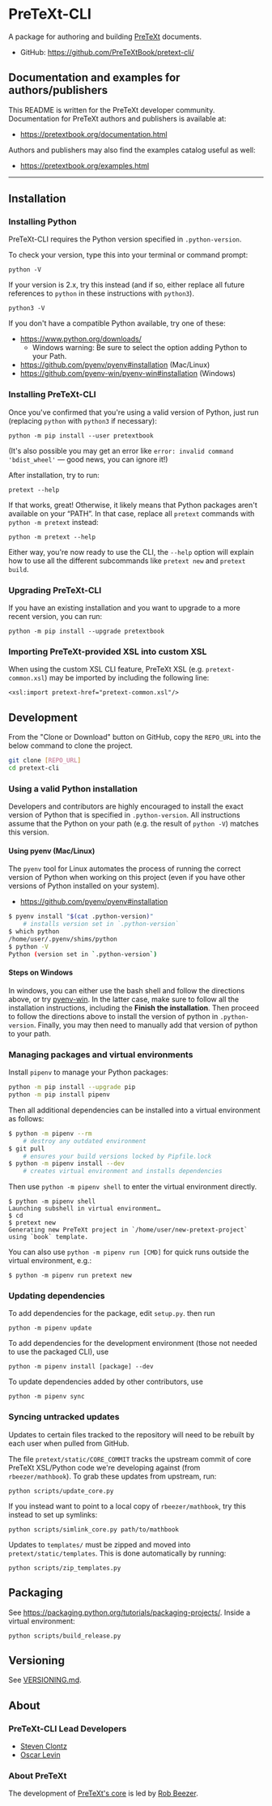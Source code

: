 # PreTeXt-CLI

A package for authoring and building [PreTeXt](https://pretextbook.org) documents.

- GitHub: <https://github.com/PreTeXtBook/pretext-cli/>

## Documentation and examples for authors/publishers

This README is written for the PreTeXt developer community.
Documentation for PreTeXt authors and publishers is available at:

- https://pretextbook.org/documentation.html

Authors and publishers may also find the examples catalog useful as well:

- https://pretextbook.org/examples.html

---

## Installation

### Installing Python

PreTeXt-CLI requires the Python version specified in `.python-version`.

To check your version, type this into your terminal or command prompt:

```
python -V
```

If your version is 2.x, try this instead
(and if so, either replace all future references to `python`
in these instructions with `python3`).

```
python3 -V
```

If you don't have a compatible Python available, try one of these:

- https://www.python.org/downloads/
  - Windows warning: Be sure to select the option adding Python to your Path.
- https://github.com/pyenv/pyenv#installation (Mac/Linux)
- https://github.com/pyenv-win/pyenv-win#installation (Windows)

### Installing PreTeXt-CLI

Once you've confirmed that you're using a valid version of Python, just
run (replacing `python` with `python3` if necessary):

```
python -m pip install --user pretextbook
```

(It's also possible you may get an error like 
`error: invalid command 'bdist_wheel'`
— good news, you can ignore it!)

After installation, try to run:

```
pretext --help
```

If that works, great! Otherwise, it likely means that Python packages
aren't available on your “PATH”. In that case, replace all `pretext`
commands with `python -m pretext` instead:

```
python -m pretext --help
```

Either way, you're now ready to use the CLI, the `--help` option will explain how to use all the different
subcommands like `pretext new` and `pretext build`.

### Upgrading PreTeXt-CLI
If you have an existing installation and you want to upgrade to a more recent version, you can run:

```
python -m pip install --upgrade pretextbook
```

### Importing PreTeXt-provided XSL into custom XSL

When using the custom XSL CLI feature, PreTeXt XSL (e.g. `pretext-common.xsl`)
may be imported by including the following line:

```
<xsl:import pretext-href="pretext-common.xsl"/>
```

## Development

From the "Clone or Download" button on GitHub, copy the `REPO_URL` into the below command to clone the project.

```bash
git clone [REPO_URL]
cd pretext-cli
```

### Using a valid Python installation

Developers and contributors are highly encouraged to install the exact
version of Python that is specified in `.python-version`. All instructions
assume that the Python on your path (e.g. the result of `python -V`)
matches this version.

#### Using pyenv (Mac/Linux)

The `pyenv` tool for Linux automates the process of running the correct
version of Python when working on this project (even if you have
other versions of Python installed on your system).

- https://github.com/pyenv/pyenv#installation

```bash
$ pyenv install "$(cat .python-version)"
    # installs version set in `.python-version`
$ which python
/home/user/.pyenv/shims/python
$ python -V
Python (version set in `.python-version`)
```

#### Steps on Windows

In windows, you can either use the bash shell and follow the directions above, or try [pyenv-win](https://github.com/pyenv-win/pyenv-win#installation).  In the latter case, make sure to follow all the installation instructions, including the **Finish the installation**.  Then proceed to follow the directions above to install the version of python in `.python-version`.  Finally, you may then need to manually add that version of python to your path.

### Managing packages and virtual environments

Install `pipenv` to manage your Python packages:

```bash
python -m pip install --upgrade pip
python -m pip install pipenv
```

Then all additional dependencies can be installed into
a virtual environment as follows:

```bash
$ python -m pipenv --rm
    # destroy any outdated environment
$ git pull
    # ensures your build versions locked by Pipfile.lock
$ python -m pipenv install --dev
    # creates virtual environment and installs dependencies
```

Then use `python -m pipenv shell` to enter the virtual environment directly.

```
$ python -m pipenv shell
Launching subshell in virtual environment…
$ cd
$ pretext new
Generating new PreTeXt project in `/home/user/new-pretext-project` using `book` template.
```

You can also use `python -m pipenv run [CMD]` for quick runs outside the virtual
environment, e.g.:

```
$ python -m pipenv run pretext new
```

### Updating dependencies

To add dependencies for the package, edit `setup.py`. then run

```
python -m pipenv update
```

To add dependencies for the development environment
(those not needed to use the packaged CLI), use

```
python -m pipenv install [package] --dev
```

To update dependencies added by other contributors, use

```
python -m pipenv sync
```

### Syncing untracked updates

Updates to certain files tracked to the repository will
need to be rebuilt by each user when pulled from GitHub.

The file `pretext/static/CORE_COMMIT` tracks the upstream
commit of core PreTeXt XSL/Python code we're developing against
(from `rbeezer/mathbook`).
To grab these updates from upstream, run:

```
python scripts/update_core.py
```

If you instead want to point to a local copy of `rbeezer/mathbook`,
try this instead to set up symlinks:

```
python scripts/simlink_core.py path/to/mathbook
```

Updates to `templates/` must be zipped and moved into
`pretext/static/templates`. This is done automatically by
running:

```
python scripts/zip_templates.py
```

## Packaging

See <https://packaging.python.org/tutorials/packaging-projects/>.
Inside a virtual environment:

```
python scripts/build_release.py
```

## Versioning

See [VERSIONING.md](VERSIONING.md).

## About

### PreTeXt-CLI Lead Developers
- [Steven Clontz](https://clontz.org/)
- [Oscar Levin](https://math.oscarlevin.com/)

### About PreTeXt
The development of [PreTeXt's core](https://github.com/rbeezer/mathbook)
is led by [Rob Beezer](http://buzzard.ups.edu/).
